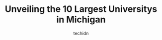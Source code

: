 ---
layout: ampstory
image: https://i0.wp.com/paketmu.com/wp-content/uploads/2023/06/michigan-state-university-0-in-michigan-1686366236.jpeg?resize=640,853
author: techidn
featured: false
description: Explore the diverse University scene in Michigan, home to an incredible selection of 10 establishments catering to every taste. Whether youre in search of iconic favorites or undiscovered t
title: Unveiling the 10 Largest Universitys in Michigan
cover:
   title: Unveiling the 10 Largest Universitys in Michigan
   subtitle: RICKPATE
   background: https://paketmu.com/wp-content/uploads/2023/06/michigan-state-university-0-in-michigan-1686366236.jpeg

pages: 
 - layout: thirds
   top: <h1>#1 Michigan State University</h1>
   bottom: "<p>Definitely the best venue!  Wonderful 40th Anniversary concert with Jessica Vosk of the Broadway Hit Wicked!  If you havent seen a show at Wharton, youve got to exp</p>"
   background: https://paketmu.com/wp-content/uploads/2023/06/michigan-state-university-1-in-michigan-1686366237.jpeg
   backgroundblur: true
 - layout: thirds
   top: <h1>#2 University of Michigan</h1>
   bottom: "<p>It was my first time going to the big house and it was an absolute blast! Tailgating with my friend was fun and the game was amazing as well! If youre a huge michigan fa</p>"
   background: https://paketmu.com/wp-content/uploads/2023/06/michigan-state-university-2-in-michigan-1686366238.jpeg
   cta:
      link: https://paketmu.com/unveiling-the-10-largest-universitys-in-michigan/
      text: Unveiling the 10 Largest Universitys in Michigan
 - layout: thirds
   top: <h1>#3 Western Michigan University</h1>
   bottom: "<p>Love this campus! Its always beautiful and I had great professors while I attended. I also loved the community. I was involved in a group called Cru where I met my wife </p>"
   background: https://paketmu.com/wp-content/uploads/2023/06/michigan-state-university-3-in-michigan-1686366238.jpeg
   cta:
      link: https://paketmu.com/unveiling-the-10-largest-universitys-in-michigan/
      text: Unveiling the 10 Largest Universitys in Michigan
 - layout: thirds
   top: <h1>#4 Eastern Michigan University</h1>
   bottom: "<p>900 Oakwood St, Ypsilanti, MI 48197, United States</p>"
   background: https://images.unsplash.com/photo-1515405295579-ba7b45403062?ixlib=rb-4.0.3&ixid=MnwxMjA3fDB8MHxwaG90by1wYWdlfHx8fGVufDB8fHx8&auto=format&fit=crop&w=640&h=853&q=80
   cta:
      link: https://paketmu.com/unveiling-the-10-largest-universitys-in-michigan/
      text: Unveiling the 10 Largest Universitys in Michigan
 - layout: thirds
   top: <h1>#5 Central Michigan University</h1>
   bottom: "<p>1200 S Franklin St, Mt Pleasant, MI 48859, United States</p>"
   background: https://images.unsplash.com/photo-1609083590460-7b8cc0ca65f8?ixlib=rb-4.0.3&ixid=MnwxMjA3fDB8MHxwaG90by1wYWdlfHx8fGVufDB8fHx8&auto=format&fit=crop&w=640&h=853&q=80
   cta:
      link: https://paketmu.com/unveiling-the-10-largest-universitys-in-michigan/
      text: Unveiling the 10 Largest Universitys in Michigan
 - layout: thirds
   top: <h1>#6 University of Michigan - North Campus</h1>
   bottom: "<p>2101 Bonisteel Blvd, Ann Arbor, MI 48109, United States</p>"
   background: https://images.unsplash.com/photo-1564951434112-64d74cc2a2d7?ixlib=rb-4.0.3&ixid=MnwxMjA3fDB8MHxwaG90by1wYWdlfHx8fGVufDB8fHx8&auto=format&fit=crop&w=640&h=853&q=80
   cta:
      link: https://paketmu.com/unveiling-the-10-largest-universitys-in-michigan/
      text: Unveiling the 10 Largest Universitys in Michigan
 - layout: thirds
   top: <h1>#7 University of Michigan-Dearborn</h1>
   bottom: "<p>4901 Evergreen Rd, Dearborn, MI 48128, United States</p>"
   background: https://images.unsplash.com/photo-1518640467707-6811f4a6ab73?ixlib=rb-4.0.3&ixid=MnwxMjA3fDB8MHxwaG90by1wYWdlfHx8fGVufDB8fHx8&auto=format&fit=crop&w=640&h=853&q=80
   cta:
      link: https://paketmu.com/unveiling-the-10-largest-universitys-in-michigan/
      text: Unveiling the 10 Largest Universitys in Michigan
 - layout: thirds
   middle: Continue reading...
   background: https://images.unsplash.com/photo-1462556791646-c201b8241a94?ixlib=rb-4.0.3&ixid=MnwxMjA3fDB8MHxwaG90by1wYWdlfHx8fGVufDB8fHx8&auto=format&fit=crop&w=640&h=853&q=80
   cta:
      link: https://paketmu.com/unveiling-the-10-largest-universitys-in-michigan/
      text: Unveiling the 10 Largest Universitys in Michigan
      
---